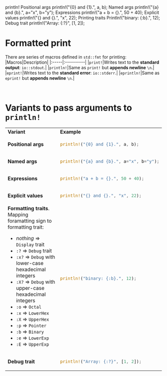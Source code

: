 println!
Positional args	println!("{0} and {1}.", a, b);
Named args	println!("{a} and {b}.", a="x", b="y");
Expressions	println!("a + b = {}.", 50 + 40);
Explicit values	println!("{} and {}.", "x", 22);
Printing traits	Println!("binary: {:b}.", 12);
Debug trait	println!("Array: {:?}", [1, 2]);

# Formatted print
There are series of macros defined in ``std::fmt`` for printing:
|Macros|Description|
|:-----|:----------|
|``print!``|Writes text to the **standard output**: ``io::stdout``.|
|``println!``|Same as ``print!`` but **appends newline** ``\n``.|
|``eprint!``|Writes text to the **standard error**: ``io::stderr``.|
|``eprintln!``|Same as ``eprint!`` but **appends newline** ``\n``.|

<br>

# Variants to pass arguments to ``println!``
<table>
<tr>
<td> <b>Variant</b> </td> <td> <b>Example</b> </td>
</tr>
<tr></tr>
<tr>
<td> <b>Positional args</b> </td> 
<td>

```Rust
println!("{0} and {1}.", a, b);
```

</td>
</tr>
<tr></tr>
<tr>
<td><b>Named args</b></td>
<td>

```Rust
println!("{a} and {b}.", a="x", b="y");
```

</td>
</tr>
<tr></tr>
<tr>
<td><b>Expressions</b></td>
<td>

```Rust
println!("a + b = {}.", 50 + 40);
```

</td>
</tr>
<tr></tr>
<tr>
<td><b>Explicit values</b></td>
<td>

```Rust
println!("{} and {}.", "x", 22);
```

</td>
</tr>
<tr></tr>
<tr>
<td><b>Formatting traits</b>.

<br>
Mapping foramatting sign to formatting trait:

<br>
<ul>
<li><i>nothing</i> ⇒ <code>Display</code> trait</li>
<li><code>:?</code> ⇒ <code>Debug</code> trait</li>
<li><code>:x?</code> ⇒ <code>Debug</code> with lower-case hexadecimal integers</li>
<li><code>:X?</code> ⇒ <code>Debug</code> with upper-case hexadecimal integers</li>
<li><code>:o</code> ⇒ <code>Octal</code></li>
<li><code>:x</code> ⇒ <code>LowerHex</code></li>
<li><code>:X</code> ⇒ <code>UpperHex</code></li>
<li><code>:p</code> ⇒ <code>Pointer</code></li>
<li><code>:b</code> ⇒ <code>Binary</code></li>
<li><code>:e</code> ⇒ <code>LowerExp</code></li>
<li><code>:E</code> ⇒ <code>UpperExp</code></li>
</ul>
</td>
<td>

```Rust
println!("binary: {:b}.", 12);
```

</td>
</tr>
<tr></tr>
<tr>
<td><b>Debug trait </b>

</td>
<td>

```Rust
println!("Array: {:?}", [1, 2]);
```

</td>
</tr>
</table>


